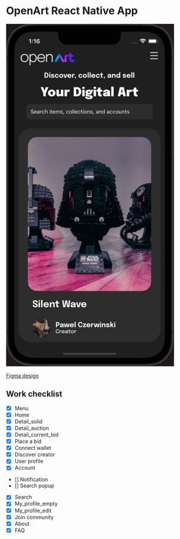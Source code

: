 # OpenArt React Native App

<img src="src/markdown-image/demo-image.png"/>

[Figma design](https://www.figma.com/file/Me5R3z1mgN5fufjPXQihjr/Open-Art---Free-NFTs-UI-Kit-(Community)?node-id=201%3A614)

## Work checklist

- [x] Menu   
- [x] Home   
- [x] Detail_solid   
- [x] Detail_auction   
- [x] Detail_current_bid   
- [x] Place a bid   
- [x] Connect wallet
- [x] Discover creator   
- [x] User profile   
- [x] Account   
- [] Notification   
- [] Search popup   
- [x] Search   
- [x] My_profile_empty   
- [x] My_profile_edit   
- [x] Join community   
- [x] About   
- [x] FAQ   